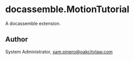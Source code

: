 # docassemble.MotionTutorial

A docassemble extension.

## Author

System Administrator, sam.pinero@oakcitylaw.com

